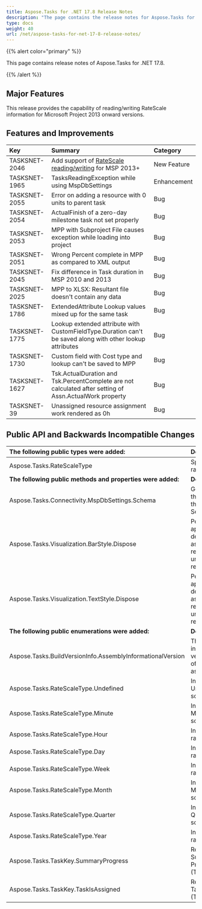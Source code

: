 ```yaml
---
title: Aspose.Tasks for .NET 17.8 Release Notes
description: "The page contains the release notes for Aspose.Tasks for .NET 17.8."
type: docs
weight: 40
url: /net/aspose-tasks-for-net-17-8-release-notes/
---
```


{{% alert color="primary" %}}

This page contains release notes of Aspose.Tasks for .NET 17.8.

{{% /alert %}}

## **Major Features**
This release provides the capability of reading/writing RateScale information for Microsoft Project 2013 onward versions.

## **Features and Improvements**

|**Key**|**Summary**|**Category**|
| :- | :- | :- |
|TASKSNET-2046|Add support of [RateScale reading/writing](/tasks/net/read-write-rate-scale-information/) for MSP 2013+|New Feature|
|TASKSNET-1965|TasksReadingException while using MspDbSettings|Enhancement|
|TASKSNET-2055|Error on adding a resource with 0 units to parent task|Bug|
|TASKSNET-2054|ActualFinish of a zero-day milestone task not set properly|Bug|
|TASKSNET-2053|MPP with Subproject File causes exception while loading into project|Bug|
|TASKSNET-2051|Wrong Percent complete in MPP as compared to XML output|Bug|
|TASKSNET-2045|Fix difference in Task duration in MSP 2010 and 2013|Bug|
|TASKSNET-2025|MPP to XLSX: Resultant file doesn't contain any data|Bug|
|TASKSNET-1786|ExtendedAttribute Lookup values mixed up for the same task|Bug|
|TASKSNET-1775|Lookup extended attribute with CustomFieldType.Duration can't be saved along with other lookup attributes|Bug|
|TASKSNET-1730|Custom field with Cost type and lookup can't be saved to MPP|Bug|
|TASKSNET-1627|Tsk.ActualDuration and Tsk.PercentComplete are not calculated after setting of Assn.ActualWork property|Bug|
|TASKSNET-39|Unassigned resource assignment work rendered as 0h|Bug|
## **Public API and Backwards Incompatible Changes**

|**The following public types were added:**|**Description**|
| :- | :- |
|Aspose.Tasks.RateScaleType|Specifies the rate scale type.|
|**The following public methods and properties were added:**|**Description**|
|Aspose.Tasks.Connectivity.MspDbSettings.Schema|Gets or sets the schema of the MS Project Server.|
|Aspose.Tasks.Visualization.BarStyle.Dispose|Performs application-defined tasks associated with releasing unmanaged resources.|
|Aspose.Tasks.Visualization.TextStyle.Dispose|Performs application-defined tasks associated with releasing unmanaged resources.|
|**The following public enumerations were added:**|**Description**|
|Aspose.Tasks.BuildVersionInfo.AssemblyInformationalVersion|The informational version number of the assembly.|
|Aspose.Tasks.RateScaleType.Undefined|Indicates Undefined rate scale type.|
|Aspose.Tasks.RateScaleType.Minute|Indicates Minute rate scale type.|
|Aspose.Tasks.RateScaleType.Hour|Indicates Hour rate scale type.|
|Aspose.Tasks.RateScaleType.Day|Indicates Day rate scale type.|
|Aspose.Tasks.RateScaleType.Week|Indicates Week rate scale type.|
|Aspose.Tasks.RateScaleType.Month|Indicates Month rate scale type.|
|Aspose.Tasks.RateScaleType.Quarter|Indicates Quarter rate scale type.|
|Aspose.Tasks.RateScaleType.Year|Indicates Year rate scale type.|
|Aspose.Tasks.TaskKey.SummaryProgress|Represents the Summary Progress (Task) field.|
|Aspose.Tasks.TaskKey.TaskIsAssigned|Represents the TaskIsAssigned (Task) field.|

